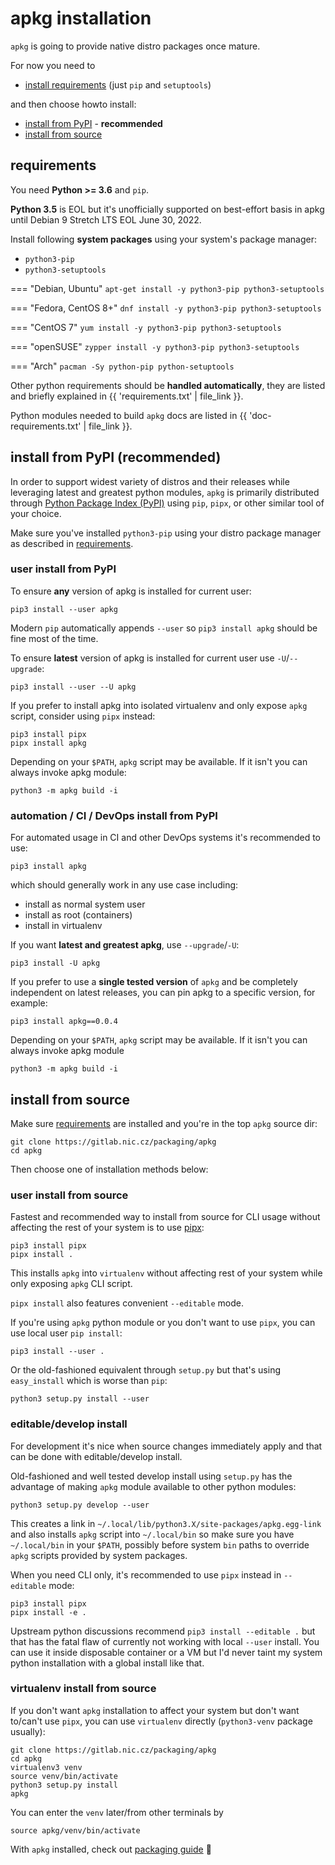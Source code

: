 # apkg installation

`apkg` is going to provide native distro packages once mature.

For now you need to

* [install requirements](#requirements) (just `pip` and `setuptools`)

and then choose howto install:

* [install from PyPI](#install-from-pypi-recommended) - **recommended**
* [install from source](#install-from-source)


## requirements

You need **Python >= 3.6** and `pip`.

**Python 3.5** is EOL but it's unofficially supported on best-effort basis in
apkg until Debian 9 Stretch LTS EOL June 30, 2022.

Install following **system packages** using your system's package manager:

* `python3-pip`
* `python3-setuptools`

=== "Debian, Ubuntu"
    ```
    apt-get install -y python3-pip python3-setuptools
    ```

=== "Fedora, CentOS 8+"
    ```
    dnf install -y python3-pip python3-setuptools
    ```

=== "CentOS 7"
    ```
    yum install -y python3-pip python3-setuptools
    ```

=== "openSUSE"
    ```
    zypper install -y python3-pip python3-setuptools
    ```

=== "Arch"
    ```
    pacman -Sy python-pip python-setuptools
    ```

Other python requirements should be **handled automatically**, they are
listed and briefly explained in {{ 'requirements.txt' | file_link }}.

Python modules needed to build `apkg` docs are listed in
{{ 'doc-requirements.txt' | file_link }}.


## install from PyPI (recommended)

In order to support widest variety of distros and their releases while leveraging latest and greatest python modules, `apkg` is
primarily distributed through
[Python Package Index (PyPI)](https://pypi.org/project/apkg/)
using `pip`, `pipx`, or other similar tool of your choice.

Make sure you've installed `python3-pip` using your distro package manager as
described in [requirements](#requirements).


### user install from PyPI

To ensure **any** version of apkg is installed for current user:

```
pip3 install --user apkg
```

Modern `pip` automatically appends `--user` so `pip3 install apkg` should be fine most of the time.

To ensure **latest** version of apkg is installed for current user use `-U`/`--upgrade`:

```
pip3 install --user --U apkg
```

If you prefer to install apkg into isolated virtualenv and only expose `apkg` script, consider using `pipx` instead:

```
pip3 install pipx
pipx install apkg
```

Depending on your `$PATH`, `apkg` script may be available. If it isn't you can
always invoke apkg module:

```
python3 -m apkg build -i
```


### automation / CI / DevOps install from PyPI

For automated usage in CI and other DevOps systems it's recommended to use:

```
pip3 install apkg
```

which should generally work in any use case including:

* install as normal system user
* install as root (containers)
* install in virtualenv

If you want **latest and greatest apkg**, use `--upgrade`/`-U`:

```
pip3 install -U apkg
```

If you prefer to use a **single tested version** of `apkg` and be completely independent on latest releases, you can pin apkg to a specific version, for example:

```
pip3 install apkg==0.0.4
```

Depending on your `$PATH`, `apkg` script may be available. If it isn't you can
always invoke apkg module

```
python3 -m apkg build -i
```

## install from source

Make sure [requirements](#requirements) are installed and you're in the top `apkg` source dir:

```
git clone https://gitlab.nic.cz/packaging/apkg
cd apkg
```

Then choose one of installation methods below:


### user install from source

Fastest and recommended way to install from source for CLI usage without
affecting the rest of your system is to use
[pipx](https://pipxproject.github.io/pipx/installation/):

```
pip3 install pipx
pipx install .
```

This installs `apkg` into `virtualenv` without affecting rest of your system
while only exposing `apkg` CLI script.

`pipx install` also features convenient `--editable` mode.

If you're using `apkg` python module or you don't want to use `pipx`, you can
use local user `pip install`:

```
pip3 install --user .
```

Or the old-fashioned equivalent through `setup.py` but that's using
`easy_install` which is worse than `pip`:

```
python3 setup.py install --user
```


### editable/develop install

For development it's nice when source changes immediately apply and that
can be done with editable/develop install.

Old-fashioned and well tested develop install using `setup.py` has the advantage of making `apkg` module available to other python modules:

```
python3 setup.py develop --user
```

This creates a link in `~/.local/lib/python3.X/site-packages/apkg.egg-link`
and also installs `apkg` script into `~/.local/bin` so make sure you have
`~/.local/bin` in your `$PATH`, possibly before system `bin` paths to override
`apkg` scripts provided by system packages.

When you need CLI only, it's recommended to use `pipx` instead in `--editable` mode:

```
pip3 install pipx
pipx install -e .
```

Upstream python discussions recommend `pip3 install --editable .` but that has
the fatal flaw of currently not working with local `--user` install. You can
use it inside disposable container or a VM but I'd never taint my system
python installation with a global install like that.


### virtualenv install from source

If you don't want `apkg` installation to affect your system but don't want
to/can't use `pipx`, you can use `virtualenv` directly (`python3-venv`
package usually):

```
git clone https://gitlab.nic.cz/packaging/apkg
cd apkg
virtualenv3 venv
source venv/bin/activate
python3 setup.py install
apkg
```

You can enter the `venv` later/from other terminals by

```
source apkg/venv/bin/activate
```


With `apkg` installed, check out [packaging guide](guide.md) 📑
